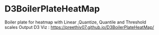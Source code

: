# D3BoilerPlateHeatMap
Boiler plate for heatmap with Linear ,Quantize, Quantile and Threshold scales
Output D3 Viz : https://preethiv07.github.io/D3BoilerPlateHeatMap/
